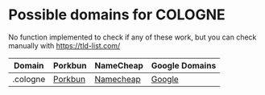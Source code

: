# Possible domains for COLOGNE

No function implemented to check if any of these work, but you can check manually with https://tld-list.com/

| Domain | Porkbun | NameCheap | Google Domains |
|---|---|---|---|
| .cologne | [Porkbun](https://porkbun.com/checkout/search?prb=e814663da1&tlds=&idnLanguage=&search=search&q=.cologne) | [Namecheap](https://www.namecheap.com/domains/registration/results/?domain=.cologne) | [Google](https://domains.google.com/registrar/search?searchTerm=.cologne) |
